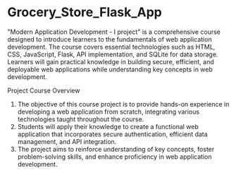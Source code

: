 # Grocery_Store_Flask_App
"Modern Application Development - I project" is a comprehensive course designed to introduce learners to the fundamentals of web application development. The course covers essential technologies such as HTML, CSS, JavaScript, Flask, API implementation, and SQLite for data storage. Learners will gain practical knowledge in building secure, efficient, and deployable web applications while understanding key concepts in web development.

Project Course Overview

1. The objective of this course project is to provide hands-on experience in developing a web application from scratch, integrating various technologies taught throughout the course.
2. Students will apply their knowledge to create a functional web application that incorporates secure authentication, efficient data management, and API integration.
3. The project aims to reinforce understanding of key concepts, foster problem-solving skills, and enhance proficiency in web application development.
